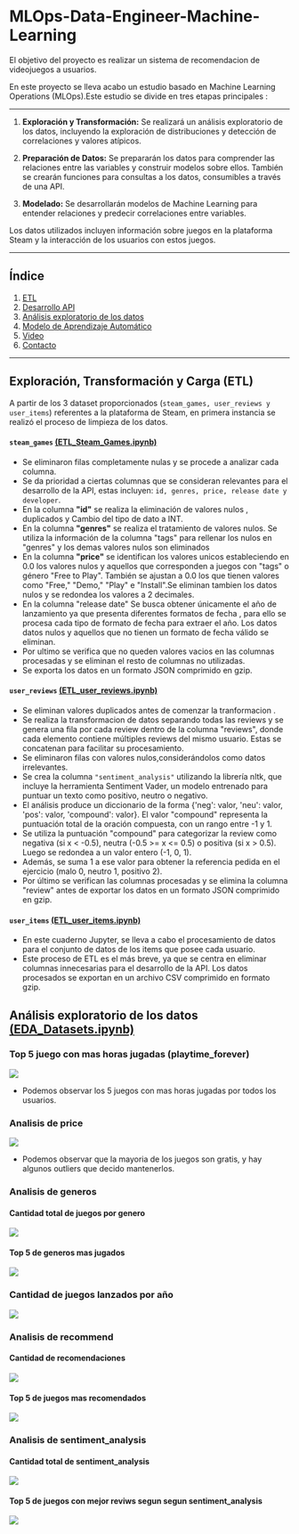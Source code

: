 # MLOps-Data-Engineer-Machine-Learning
El objetivo del proyecto es realizar un sistema de recomendacion de videojuegos a usuarios.

En este proyecto se lleva acabo un estudio basado en Machine Learning Operations (MLOps).Este estudio se divide en tres etapas principales : 

---

1. **Exploración y Transformación:** Se realizará un análisis exploratorio de los datos, incluyendo la exploración de distribuciones y detección de correlaciones y valores atípicos.

2. **Preparación de Datos:** Se prepararán los datos para comprender las relaciones entre las variables y construir modelos sobre ellos. También se crearán funciones para consultas a los datos, consumibles a través de una API.

3. **Modelado:** Se desarrollarán modelos de Machine Learning para entender relaciones y predecir correlaciones entre variables.

Los datos utilizados incluyen información sobre juegos en la plataforma Steam y la interacción de los usuarios con estos juegos.

---
## Índice
1. [ETL](#etl)
2. [Desarrollo API](#api)
3. [Análisis exploratorio de los datos](#eda)
4. [Modelo de Aprendizaje Automático](#ml)
5. [Video](#video)
6. [Contacto](#contacto)
---
## <a name="etl">Exploración, Transformación y Carga (ETL)</a>

A partir de los 3 dataset proporcionados (`steam_games, user_reviews y user_items`) referentes a la plataforma de Steam, en primera instancia se realizó el proceso de limpieza de los datos.

#### `steam_games` [(ETL_Steam_Games.ipynb)](https://github.com/Linares-Augusto/MLOps-Data-Engineer-Machine-Learning/blob/main/ETL-EDA/ETL_Steam_Games.ipynb)
- Se eliminaron filas completamente nulas y se procede a analizar cada columna.  
- Se da prioridad a ciertas columnas que se consideran relevantes para el desarrollo de la API, estas incluyen: `id, genres, price, release date y developer`.
- En la columna **"id"** se realiza la eliminación de valores nulos , duplicados y Cambio del tipo de dato a INT.
- En la columna **"genres"** se realiza el tratamiento de valores nulos. Se utiliza la información de la columna "tags" para rellenar los nulos en "genres" y los demas valores nulos son eliminados 
- En la columna **"price"** se identifican los valores unicos estableciendo en 0.0 los valores nulos y aquellos que corresponden a juegos con "tags" o género "Free to Play". También se ajustan a 0.0 los que tienen 
  valores como "Free," "Demo," "Play" e "Install".Se eliminan tambien los datos nulos y se redondea los valores a 2 decimales. 
- En la columna "release date" Se busca obtener únicamente el año de lanzamiento ya que presenta diferentes formatos de fecha , para ello se procesa cada tipo de formato de fecha para extraer el año.
  Los datos datos nulos y aquellos que no tienen un formato de fecha válido se eliminan.
- Por ultimo se verifica que no queden valores vacios en las columnas procesadas y se eliminan el resto de columnas no utilizadas.
- Se exporta los datos en un formato JSON comprimido en gzip.

#### `user_reviews` [(ETL_user_reviews.ipynb)](https://github.com/Linares-Augusto/MLOps-Data-Engineer-Machine-Learning/blob/main/ETL-EDA/ETL_User_Reviews.ipynb)
- Se eliminan valores duplicados antes de comenzar la tranformacion .
- Se realiza la transformacion de datos separando todas las reviews y se genera una fila por cada review dentro de la columna "reviews", donde cada elemento contiene múltiples reviews del mismo usuario. Estas 
   se concatenan para facilitar su procesamiento.
- Se eliminaron filas con valores nulos,considerándolos como datos irrelevantes.
- Se crea la columna `"sentiment_analysis"` utilizando la librería nltk, que incluye la herramienta Sentiment Vader, un modelo entrenado para puntuar un texto como positivo, neutro o negativo.
- El análisis produce un diccionario de la forma {'neg': valor, 'neu': valor, 'pos': valor, 'compound': valor}. El valor "compound" representa la puntuación total de la oración compuesta, con un rango entre -1 y 1.
- Se utiliza la puntuación "compound" para categorizar la review como negativa (si x < -0.5), neutra (-0.5 >= x <= 0.5) o positiva (si x > 0.5). Luego se redondea a un valor entero (-1, 0, 1).
- Además, se suma 1 a ese valor para obtener la referencia pedida en el ejercicio (malo 0, neutro 1, positivo 2).
- Por último se verifican las columnas procesadas y se elimina la columna "review" antes de exportar los datos en un formato JSON comprimido en gzip.

#### `user_items` [(ETL_user_items.ipynb)](https://github.com/Linares-Augusto/MLOps-Data-Engineer-Machine-Learning/blob/main/ETL-EDA/ETL_users_items_ETL.ipynb) 
- En este cuaderno Jupyter, se lleva a cabo el procesamiento de datos para el conjunto de datos de los items que posee cada usuario.
- Este proceso de ETL es el más breve, ya que se centra en eliminar columnas innecesarias para el desarrollo de la API. Los datos procesados se exportan en un archivo CSV comprimido en formato gzip.

## <a name="eda">Análisis exploratorio de los datos [(EDA_Datasets.ipynb)](https://github.com/Linares-Augusto/MLOps-Data-Engineer-Machine-Learning/blob/main/ETL-EDA/EDA_Datasets.ipynb)</a>

### Top 5 juego con mas horas jugadas (playtime_forever)
![](img/Top_5_mas_jugados.png)
- Podemos observar los 5 juegos con mas horas jugadas por todos los usuarios.
### Analisis de price
![](img/Analisis_Price.png)
- Podemos observar que la mayoria de los juegos son gratis, y hay algunos outliers que decido mantenerlos.
### Analisis de generos
#### Cantidad total de juegos por genero
![](img/Popularidad_generos_videojuego.png)

#### Top 5 de generos mas jugados
![](img/Top_5_mas_jugados.png)

### Cantidad de juegos lanzados por año
![](img/Cantidad_juegos_por_anio.png)

### Analisis de recommend
#### Cantidad de recomendaciones
![](img/cantidad_recomendaciones.png)

#### Top 5 de juegos mas recomendados
![](img/top_5_mas_recomendado.png)

### Analisis de sentiment_analysis

#### Cantidad total de sentiment_analysis
![](img/Cantidad_sentiment.png)

#### Top 5 de juegos con mejor reviws segun segun sentiment_analysis
![](img/top_5_mayor_sentiment.png)

